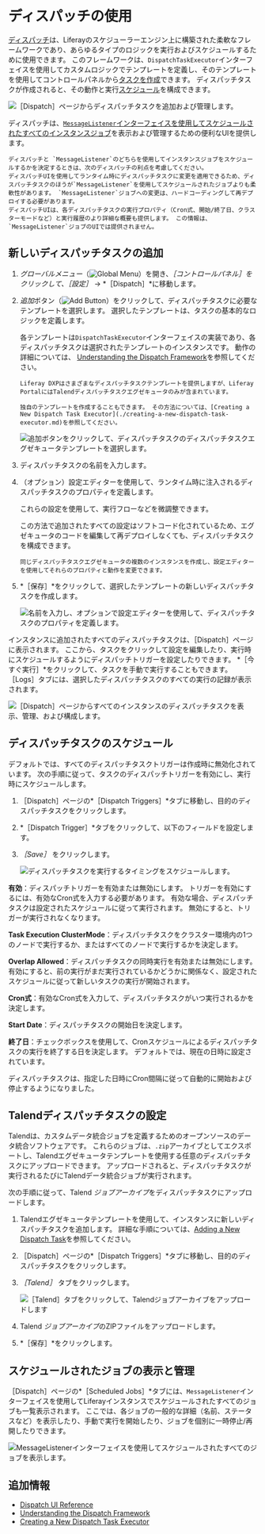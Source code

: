 # ディスパッチの使用

[ディスパッチ](https://github.com/liferay/liferay-portal/tree/master/modules/apps/dispatch)は、Liferayのスケジューラーエンジン上に構築された柔軟なフレームワークであり、あらゆるタイプのロジックを実行およびスケジュールするために使用できます。 このフレームワークは、`DispatchTaskExecutor`インターフェイスを使用してカスタムロジックでテンプレートを定義し、そのテンプレートを使用してコントロールパネルから[タスクを作成](#adding-a-new-dispatch-task)できます。 ディスパッチタスクが作成されると、その動作と実行[スケジュール](#scheduling-the-dispatch-task)を構成できます。

![［Dispatch］ページからディスパッチタスクを追加および管理します。](./using-dispatch/images/01.png)

ディスパッチは、[`MessageListener`インターフェイスを使用してスケジュールされたすべてのインスタンスジョブ](#viewing-and-managing-scheduled-jobs)を表示および管理するための便利なUIを提供します。

```{note}
ディスパッチと `MessageListener`のどちらを使用してインスタンスジョブをスケジュールするかを決定するときは、次のディスパッチの利点を考慮してください。
ディスパッチUIを使用してランタイム時にディスパッチタスクに変更を適用できるため、ディスパッチタスクのほうが`MessageListener`を使用してスケジュールされたジョブよりも柔軟性があります。 `MessageListener`ジョブへの変更は、ハードコーディングして再デプロイする必要があります。 
ディスパッチUIは、各ディスパッチタスクの実行プロパティ（Cron式、開始/終了日、クラスターモードなど）と実行履歴のより詳細な概要も提供します。 この情報は、`MessageListener`ジョブのUIでは提供されません。
```

## 新しいディスパッチタスクの追加

1. *グローバルメニュー*（![Global Menu](../../../images/icon-applications-menu.png)）を開き、*［コントロールパネル］*をクリックして、*［設定］* &rarr; *［Dispatch］*に移動します。

1. *追加*ボタン（![Add Button](../../../images/icon-add.png)）をクリックして、ディスパッチタスクに必要なテンプレートを選択します。 選択したテンプレートは、タスクの基本的なロジックを定義します。

   各テンプレートは`DispatchTaskExecutor`インターフェイスの実装であり、各ディスパッチタスクは選択されたテンプレートのインスタンスです。 動作の詳細については、 [Understanding the Dispatch Framework](./understanding-the-dispatch-framework.md)を参照してください。

   ```{note}
   Liferay DXPはさまざまなディスパッチタスクテンプレートを提供しますが、Liferay PortalにはTalendディスパッチタスクエグゼキュータのみが含まれています。

   独自のテンプレートを作成することもできます。 その方法については、[Creating a New Dispatch Task Executor](./creating-a-new-dispatch-task-executor.md)を参照してください。
   ```

   ![追加ボタンをクリックして、ディスパッチタスクのディスパッチタスクエグゼキュータテンプレートを選択します。](./using-dispatch/images/02.png)

1. ディスパッチタスクの名前を入力します。

1. （オプション）設定エディターを使用して、ランタイム時に注入されるディスパッチタスクのプロパティを定義します。

   これらの設定を使用して、実行フローなどを微調整できます。

   この方法で追加されたすべての設定はソフトコード化されているため、エグゼキュータのコードを編集して再デプロイしなくても、ディスパッチタスクを構成できます。

   ```{tip}
   同じディスパッチタスクエグゼキュータの複数のインスタンスを作成し、設定エディターを使用してそれらのプロパティと動作を変更できます。
   ```

1. *［保存］*をクリックして、選択したテンプレートの新しいディスパッチタスクを作成します。

   ![名前を入力し、オプションで設定エディターを使用して、ディスパッチタスクのプロパティを定義します。](./using-dispatch/images/03.png)

インスタンスに追加されたすべてのディスパッチタスクは、［Dispatch］ページに表示されます。 ここから、タスクをクリックして設定を編集したり、実行時にスケジュールするようにディスパッチトリガーを設定したりできます。 *［今すぐ実行］*をクリックして、タスクを手動で実行することもできます。 ［Logs］タブには、選択したディスパッチタスクのすべての実行の記録が表示されます。

![［Dispatch］ページからすべてのインスタンスのディスパッチタスクを表示、管理、および構成します。](./using-dispatch/images/04.png)

## ディスパッチタスクのスケジュール

デフォルトでは、すべてのディスパッチタスクトリガーは作成時に無効化されています。 次の手順に従って、タスクのディスパッチトリガーを有効にし、実行時にスケジュールします。

1. ［Dispatch］ページの*［Dispatch Triggers］*タブに移動し、目的のディスパッチタスクをクリックします。

1. *［Dispatch Trigger］*タブをクリックして、以下のフィールドを設定します。

1. *［Save］* をクリックします。

   ![ディスパッチタスクを実行するタイミングをスケジュールします。](./using-dispatch/images/05.png)

**有効**：ディスパッチトリガーを有効または無効にします。 トリガーを有効にするには、有効なCron式を入力する必要があります。 有効な場合、ディスパッチタスクは設定されたスケジュールに従って実行されます。 無効にすると、トリガーが実行されなくなります。

**Task Execution ClusterMode**：ディスパッチタスクをクラスター環境内の1つのノードで実行するか、またはすべてのノードで実行するかを決定します。

**Overlap Allowed**：ディスパッチタスクの同時実行を有効または無効にします。 有効にすると、前の実行がまだ実行されているかどうかに関係なく、設定されたスケジュールに従って新しいタスクの実行が開始されます。

**Cron式**：有効なCron式を入力して、ディスパッチタスクがいつ実行されるかを決定します。

**Start Date**：ディスパッチタスクの開始日を決定します。

**終了日**：チェックボックスを使用して、Cronスケジュールによるディスパッチタスクの実行を終了する日を決定します。 デフォルトでは、現在の日時に設定されています。

ディスパッチタスクは、指定した日時にCron間隔に従って自動的に開始および停止するようになりました。

## Talendディスパッチタスクの設定

Talendは、カスタムデータ統合ジョブを定義するためのオープンソースのデータ統合ソフトウェアです。 これらのジョブは、`.zip`アーカイブとしてエクスポートし、Talendエグゼキュータテンプレートを使用する任意のディスパッチタスクにアップロードできます。 アップロードされると、ディスパッチタスクが実行されるたびにTalendデータ統合ジョブが実行されます。

次の手順に従って、Talend *ジョブアーカイブ*をディスパッチタスクにアップロードします。

1. Talendエグゼキュータテンプレートを使用して、インスタンスに新しいディスパッチタスクを追加します。 詳細な手順については、[Adding a New Dispatch Task](#adding-a-new-dispatch-task)を参照してください。

1. ［Dispatch］ページの*［Dispatch Triggers］*タブに移動し、目的のディスパッチタスクをクリックします。

1. *［Talend］* タブをクリックします。

   ![［Talend］タブをクリックして、Talendジョブアーカイブをアップロードします](./using-dispatch/images/06.png)

1. Talend *ジョブアーカイブ*のZIPファイルをアップロードします。

1. *［保存］*をクリックします。

## スケジュールされたジョブの表示と管理

［Dispatch］ページの*［Scheduled Jobs］*タブには、`MessageListener`インターフェイスを使用してLiferayインスタンスでスケジュールされたすべてのジョブも一覧表示されます。 ここでは、各ジョブの一般的な詳細（名前、ステータスなど）を表示したり、手動で実行を開始したり、ジョブを個別に一時停止/再開したりできます。

![MessageListenerインターフェイスを使用してスケジュールされたすべてのジョブを表示します。](./using-dispatch/images/07.png)

## 追加情報

* [Dispatch UI Reference](./dispatch-ui-reference.md)
* [Understanding the Dispatch Framework](./understanding-the-dispatch-framework.md)
* [Creating a New Dispatch Task Executor](./creating-a-new-dispatch-task-executor.md)
